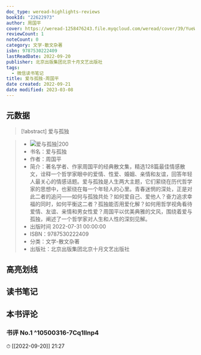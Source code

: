 ```yaml
---
doc_type: weread-highlights-reviews
bookId: "22622973"
author: 周国平
cover: https://weread-1258476243.file.myqcloud.com/weread/cover/39/YueWen_22622973/t7_YueWen_22622973.jpg
reviewCount: 1
noteCount: 0
category: 文学-散文杂著
isbn: 9787530222409
lastReadDate: 2022-09-20
publisher: 北京出版集团北京十月文艺出版社
tags:
  - 微信读书笔记
title: 爱与孤独-周国平
date created: 2022-09-21
date modified: 2023-03-08
---
```


## 元数据

>[!abstract] 爱与孤独

> - ![爱与孤独|200](https://weread-1258476243.file.myqcloud.com/weread/cover/39/YueWen_22622973/t7_YueWen_22622973.jpg)
> - 书名：爱与孤独
> - 作者：周国平
> - 简介：著名学者、作家周国平的经典散文集，精选128篇最佳情感散文，诠释一个哲学家眼中的爱情、性爱、婚姻、亲情和友谊，回答年轻人最关心的情感话题。爱与孤独是人生两大主题，它们萦绕在历代哲学家的思想中，也萦绕在每一个年轻人的心里。青春迷惘的深处，正是对此二者的追问——如何与孤独共处？如何爱自己、爱他人？奋力追求幸福的同时，如何平衡这二者？孤独能否用爱化解？如何用哲学视角看待爱情、友谊、亲情和男女性爱？周国平以优美典雅的文风，围绕着爱与孤独，阐述了一个哲学家对人生和人性的深刻见解。
> - 出版时间 2022-07-31 00:00:00
> - ISBN：9787530222409
> - 分类：文学-散文杂著
> - 出版社：北京出版集团北京十月文艺出版社

## 高亮划线

## 读书笔记

## 本书评论

### 书评 No.1 ^10500316-7Cq1Ilnp4

⏱ [[2022-09-20]] 21:27

